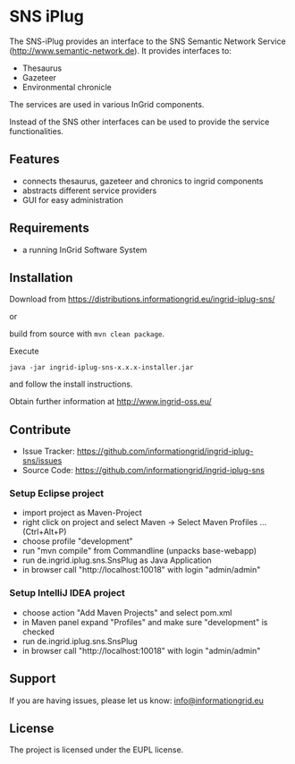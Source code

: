 SNS iPlug
========

The SNS-iPlug provides an interface to the SNS Semantic Network Service (http://www.semantic-network.de). It provides interfaces to:

- Thesaurus
- Gazeteer
- Environmental chronicle
 
The services are used in various InGrid components.

Instead of the SNS other interfaces can be used to provide the service functionalities.


Features
--------

- connects thesaurus, gazeteer and chronics to ingrid components
- abstracts different service providers
- GUI for easy administration


Requirements
-------------

- a running InGrid Software System

Installation
------------

Download from https://distributions.informationgrid.eu/ingrid-iplug-sns/
 
or

build from source with `mvn clean package`.

Execute

```
java -jar ingrid-iplug-sns-x.x.x-installer.jar
```

and follow the install instructions.

Obtain further information at http://www.ingrid-oss.eu/


Contribute
----------

- Issue Tracker: https://github.com/informationgrid/ingrid-iplug-sns/issues
- Source Code: https://github.com/informationgrid/ingrid-iplug-sns
 
### Setup Eclipse project

* import project as Maven-Project
* right click on project and select Maven -> Select Maven Profiles ... (Ctrl+Alt+P)
* choose profile "development"
* run "mvn compile" from Commandline (unpacks base-webapp) 
* run de.ingrid.iplug.sns.SnsPlug as Java Application
* in browser call "http://localhost:10018" with login "admin/admin"

### Setup IntelliJ IDEA project

* choose action "Add Maven Projects" and select pom.xml
* in Maven panel expand "Profiles" and make sure "development" is checked
* run de.ingrid.iplug.sns.SnsPlug
* in browser call "http://localhost:10018" with login "admin/admin"

Support
-------

If you are having issues, please let us know: info@informationgrid.eu

License
-------

The project is licensed under the EUPL license.
